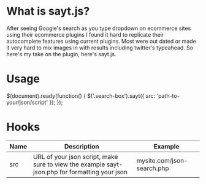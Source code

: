 What is sayt.js?
================

After seeing Google's search as you type dropdown on ecommerce sites using their ecommerce plugins I found it hard to replicate their autocomplete features using current plugins. Most were out dated or made it very hard to mix images in with results including twitter's typeahead. So here's my take on the plugin, here's sayt.js.

Usage
======

$(document).ready(function() {
  $('.search-box').sayt({
    src: 'path-to-your/json/script'
  });
});

Hooks
=====

| Name          | Description   | Example  |
| ------------- | ------------- | -------- |
| src      | URL of your json script, make sure to view the example sayt-json.php for formatting your json | mysite.com/json-search.php |